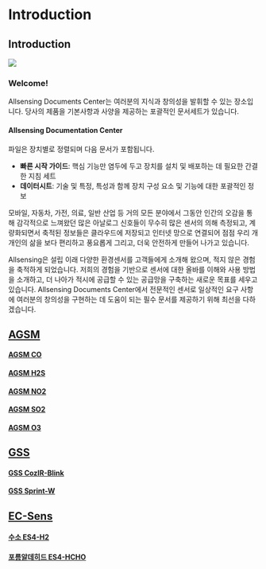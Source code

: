 # Introduction

## Introduction

![](.gitbook/assets/allsensing\_logo.png)

### Welcome!

Allsensing Documents Center는 여러분의 지식과 창의성을 발휘할 수 있는 장소입니다. 당사의 제품을 기본사항과 사양을 제공하는 포괄적인 문서세트가 있습니다.

#### Allsensing Documentation Center

파일은 장치별로 정렬되며 다음 문서가 포함됩니다.

* **빠른 시작 가이드**: 핵심 기능만 염두에 두고 장치를 설치 및 배포하는 데 필요한 간결한 지침 세트
* **데이터시트**: 기술 및 특정, 특성과 함께 장치 구성 요소 및 기능에 대한 포괄적인 정보

모바일, 자동차, 가전, 의료, 일반 산업 등 거의 모든 분야에서 그동안 인간의 오감을 통해 감각적으로 느껴왔던 많은 아날로그 신호들이 무수히 많은 센서의 의해 측정되고, 계량화되면서 축적된 정보들은 클라우드에 저장되고 인터넷 망으로 연결되어 점점 우리 개개인의 삶을 보다 편리하고 풍요롭게 그리고, 더욱 안전하게 만들어 나가고 있습니다.

Allsensing은 설립 이래 다양한 환경센서를 고객들에게 소개해 왔으며, 적지 않은 경험을 축적하게 되었습니다. 저희의 경험을 기반으로 센서에 대한 올바를 이해와 사용 방법을 소개하고, 더 나아가 적시에 공급할 수 있는 공급망을 구축하는 새로운 목표를 세우고 있습니다. Allsensing Documents Center에서 전문적인 센서로 일상적인 요구 사항에 여러분의 창의성을 구현하는 데 도움이 되는 필수 문서를 제공하기 위해 최선을 다하겠습니다.

## [AGSM](https://docs.allsensing.co.kr/allsensing.docs.co.kr/product-document/agsm)

#### [AGSM CO](https://docs.allsensing.co.kr/allsensing.docs.co.kr/product-document/agsm/agsm-co)

#### [AGSM H2S](https://docs.allsensing.co.kr/allsensing.docs.co.kr/product-document/agsm/agsm-h2s)

#### [AGSM NO2](https://docs.allsensing.co.kr/allsensing.docs.co.kr/product-document/agsm/agsm-no2)

#### [AGSM SO2](https://docs.allsensing.co.kr/allsensing.docs.co.kr/product-document/agsm/agsm-so2)

#### [AGSM O3](https://docs.allsensing.co.kr/allsensing.docs.co.kr/product-document/agsm/agsm-o3)

## [GSS](https://docs.allsensing.co.kr/allsensing.docs.co.kr/product-document/gss)

#### [GSS CozIR-Blink](https://docs.allsensing.co.kr/allsensing.docs.co.kr/product-document/gss/cozir-blink)

#### [GSS Sprint-W](https://docs.allsensing.co.kr/allsensing.docs.co.kr/product-document/gss/sprintir-w)

## [EC-Sens](https://docs.allsensing.co.kr/allsensing.docs.co.kr/product-document/ec-sens)

#### [수소 ES4-H2](https://docs.allsensing.co.kr/allsensing.docs.co.kr/product-document/ec-sens/es4-h2)

#### [포름알데히드 ES4-HCHO](https://docs.allsensing.co.kr/allsensing.docs.co.kr/product-document/ec-sens/es4-hcho)


